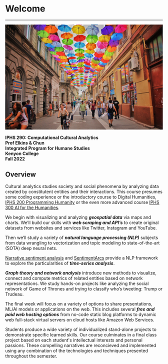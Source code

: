 # Welcome
---

![Reading Image](images/img_iphs290_cultural_haseeb-jamil-zbg2-gyo_hM-unsplash.jpg)


**IPHS 290: Computational Cultural Analytics**  
**Prof Elkins & Chun**  
**Integrated Program for Humane Studies**  
**Kenyon College**  
**Fall 2022**  

## Overview

Cultural analytics studies society and social phenomena by analyzing data created by constitutent entities and their interactions. This course presumes some coding experience or the introductory course to Digital Humanities, [IPHS 200 Programming Humanity](https://programminghumanity.wordpress.com/) or the even more advanced course [IPHS 300 AI for the Humanities](https://aiforthehumanities.wordpress.com/). 

We begin with visualizing and analyzing ***geospatial data*** via maps and charts. We’ll build our skills with ***web scraping and API’s*** to create original datasets from websites and services like Twitter, Instagram and YouTube. 

Then we’ll study a variety of ***natural language processing (NLP)*** subjects from data wrangling to vectorization and topic modeling to state-of-the-art (SOTA) deep neural nets. 

[Narrative sentiment analysis](https://www.cambridge.org/core/what-we-publish/elements/cambridge-elements-series) and [SentimentArcs](https://github.com/jon-chun/sentimentarcs_notebooks) provide a NLP framework to explore the particularities of ***time-series analysis***. 

***Graph theory and network analysis*** introduce new methods to visualize, connect and compute metrics of related entities based on network representations. We study hands-on projects like analyzing the social network of Game of Thrones and trying to classify who’s tweeting: Trump or Trudeau. 

The final week will focus on a variety of options to share presentations, ML/AI models or applications on the web. This includes several ***free and paid web hosting options*** from no-code static blog platforms to dynamic web full-stack virtual servers on cloud hosts like Amazon Web Services.

Students produce a wide variety of individualized stand-alone projects to demonstrate specific learned skills. Our course culminates in a final class project based on each student's intellectual interests and personal passions. These compelling narratives are reconcieved and implemented using any combination of the technologies and techniques presented throughout the semester.
